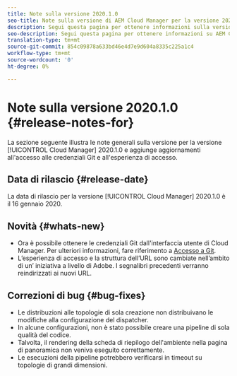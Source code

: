 ```yaml
---
title: Note sulla versione 2020.1.0
seo-title: Note sulla versione di AEM Cloud Manager per la versione 2020.1.0
description: Segui questa pagina per ottenere informazioni sulla versione 2020.1.0 di Cloud Manager
seo-description: Segui questa pagina per ottenere informazioni su AEM Cloud Manager Release 2020.1.0
translation-type: tm+mt
source-git-commit: 854c09878a633bd46e4d7e9d604a8335c225a1c4
workflow-type: tm+mt
source-wordcount: '0'
ht-degree: 0%

---
```


# Note sulla versione 2020.1.0 {#release-notes-for}

La sezione seguente illustra le note generali sulla versione per la versione [!UICONTROL Cloud Manager] 2020.1.0 e aggiunge aggiornamenti all&#39;accesso alle credenziali Git e all&#39;esperienza di accesso.

## Data di rilascio {#release-date}

La data di rilascio per la versione [!UICONTROL Cloud Manager] 2020.1.0 è il 16 gennaio 2020.

## Novità {#whats-new}

* Ora è possibile ottenere le credenziali Git dall&#39;interfaccia utente di Cloud Manager. Per ulteriori informazioni, fare riferimento a [Accesso a Git](/help/using/accessing-git.md).
* L’esperienza di accesso e la struttura dell’URL sono cambiate nell’ambito di un’ iniziativa a livello di Adobe. I segnalibri precedenti verranno reindirizzati ai nuovi URL.


## Correzioni di bug {#bug-fixes}

* Le distribuzioni alle topologie di sola creazione non distribuivano le modifiche alla configurazione del dispatcher.
* In alcune configurazioni, non è stato possibile creare una pipeline di sola qualità del codice.
* Talvolta, il rendering della scheda di riepilogo dell&#39;ambiente nella pagina di panoramica non veniva eseguito correttamente.
* Le esecuzioni della pipeline potrebbero verificarsi in timeout su topologie di grandi dimensioni.
